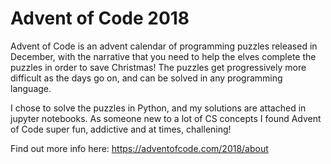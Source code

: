 # Advent of Code 2018

Advent of Code is an advent calendar of programming puzzles released in December, with the narrative that you need to help the elves complete the puzzles in order to save Christmas! The puzzles get progressively more difficult as the days go on, and can be solved in any programming language.

I chose to solve the puzzles in Python, and my solutions are attached in jupyter notebooks. As someone new to a lot of CS concepts I found Advent of Code super fun, addictive and at times, challening!

Find out more info here: https://adventofcode.com/2018/about
